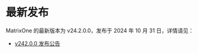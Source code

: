 # **最新发布**

MatrixOne 的最新版本为 v24.2.0.0，发布于 2024 年 10 月 31 日，详情请见：  

* [v242.0.0 发布公告](../Release-Notes/v24.2.0.0.md)

